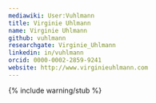 ```yaml
---
mediawiki: User:Vuhlmann
title: Virginie Uhlmann
name: Virginie Uhlmann
github: vuhlmann
researchgate: Virginie_Uhlmann
linkedin: in/vuhlmann
orcid: 0000-0002-2859-9241
website: http://www.virginieuhlmann.com
---
```

{% include warning/stub %}


